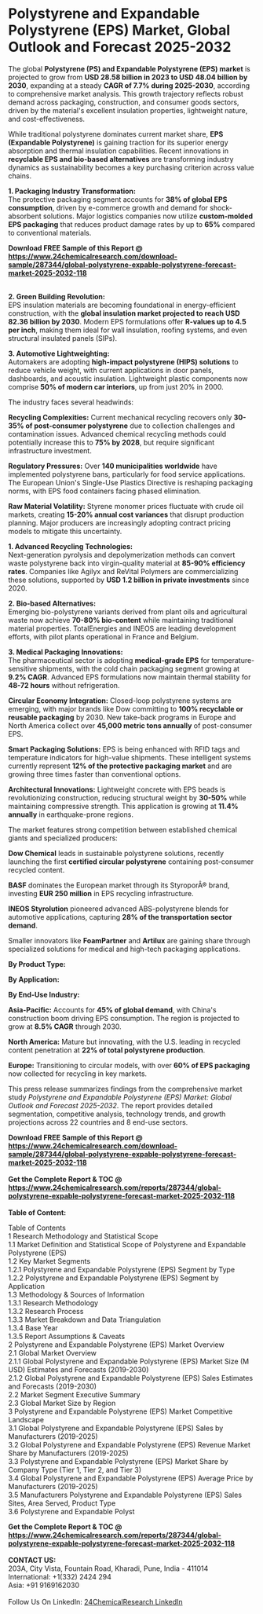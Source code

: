 <h1>Polystyrene and Expandable Polystyrene (EPS) Market, Global Outlook and Forecast 2025-2032</h1><p>The global <strong>Polystyrene (PS) and Expandable Polystyrene (EPS) market</strong> is projected to grow from <strong>USD 28.58 billion in 2023 to USD 48.04 billion by 2030</strong>, expanding at a steady <strong>CAGR of 7.7% during 2025-2030</strong>, according to comprehensive market analysis. This growth trajectory reflects robust demand across packaging, construction, and consumer goods sectors, driven by the material's excellent insulation properties, lightweight nature, and cost-effectiveness.</p><p>While traditional polystyrene dominates current market share, <strong>EPS (Expandable Polystyrene)</strong> is gaining traction for its superior energy absorption and thermal insulation capabilities. Recent innovations in <strong>recyclable EPS and bio-based alternatives</strong> are transforming industry dynamics as sustainability becomes a key purchasing criterion across value chains.</p><p><strong>1. Packaging Industry Transformation:</strong><br>
The protective packaging segment accounts for <strong>38% of global EPS consumption</strong>, driven by e-commerce growth and demand for shock-absorbent solutions. Major logistics companies now utilize <strong>custom-molded EPS packaging</strong> that reduces product damage rates by up to <strong>65%</strong> compared to conventional materials.</p><div><b>Download FREE Sample of this Report @ 
            <a href="https://www.24chemicalresearch.com/download-sample/287344/global-polystyrene-expable-polystyrene-forecast-market-2025-2032-118">
            https://www.24chemicalresearch.com/download-sample/287344/global-polystyrene-expable-polystyrene-forecast-market-2025-2032-118</a></b></div><br><p><strong>2. Green Building Revolution:</strong><br>
EPS insulation materials are becoming foundational in energy-efficient construction, with the <strong>global insulation market projected to reach USD 82.36 billion by 2030</strong>. Modern EPS formulations offer <strong>R-values up to 4.5 per inch</strong>, making them ideal for wall insulation, roofing systems, and even structural insulated panels (SIPs).</p><p><strong>3. Automotive Lightweighting:</strong><br>
Automakers are adopting <strong>high-impact polystyrene (HIPS) solutions</strong> to reduce vehicle weight, with current applications in door panels, dashboards, and acoustic insulation. Lightweight plastic components now comprise <strong>50% of modern car interiors</strong>, up from just 20% in 2000.</p><p>The industry faces several headwinds:</p><p><strong>Recycling Complexities:</strong> Current mechanical recycling recovers only <strong>30-35% of post-consumer polystyrene</strong> due to collection challenges and contamination issues. Advanced chemical recycling methods could potentially increase this to <strong>75% by 2028</strong>, but require significant infrastructure investment.</p><p><strong>Regulatory Pressures:</strong> Over <strong>140 municipalities worldwide</strong> have implemented polystyrene bans, particularly for food service applications. The European Union's Single-Use Plastics Directive is reshaping packaging norms, with EPS food containers facing phased elimination.</p><p><strong>Raw Material Volatility:</strong> Styrene monomer prices fluctuate with crude oil markets, creating <strong>15-20% annual cost variances</strong> that disrupt production planning. Major producers are increasingly adopting contract pricing models to mitigate this uncertainty.</p><p><strong>1. Advanced Recycling Technologies:</strong><br>
Next-generation pyrolysis and depolymerization methods can convert waste polystyrene back into virgin-quality material at <strong>85-90% efficiency rates</strong>. Companies like Agilyx and ReVital Polymers are commercializing these solutions, supported by <strong>USD 1.2 billion in private investments</strong> since 2020.</p><p><strong>2. Bio-based Alternatives:</strong><br>
Emerging bio-polystyrene variants derived from plant oils and agricultural waste now achieve <strong>70-80% bio-content</strong> while maintaining traditional material properties. TotalEnergies and INEOS are leading development efforts, with pilot plants operational in France and Belgium.</p><p><strong>3. Medical Packaging Innovations:</strong><br>
The pharmaceutical sector is adopting <strong>medical-grade EPS</strong> for temperature-sensitive shipments, with the cold chain packaging segment growing at <strong>9.2% CAGR</strong>. Advanced EPS formulations now maintain thermal stability for <strong>48-72 hours</strong> without refrigeration.</p><p><strong>Circular Economy Integration:</strong> Closed-loop polystyrene systems are emerging, with major brands like Dow committing to <strong>100% recyclable or reusable packaging</strong> by 2030. New take-back programs in Europe and North America collect over <strong>45,000 metric tons annually</strong> of post-consumer EPS.</p><p><strong>Smart Packaging Solutions:</strong> EPS is being enhanced with RFID tags and temperature indicators for high-value shipments. These intelligent systems currently represent <strong>12% of the protective packaging market</strong> and are growing three times faster than conventional options.</p><p><strong>Architectural Innovations:</strong> Lightweight concrete with EPS beads is revolutionizing construction, reducing structural weight by <strong>30-50%</strong> while maintaining compressive strength. This application is growing at <strong>11.4% annually</strong> in earthquake-prone regions.</p><p>The market features strong competition between established chemical giants and specialized producers:</p><p><strong>Dow Chemical</strong> leads in sustainable polystyrene solutions, recently launching the first <strong>certified circular polystyrene</strong> containing post-consumer recycled content.</p><p><strong>BASF</strong> dominates the European market through its StyroporÂ® brand, investing <strong>EUR 250 million</strong> in EPS recycling infrastructure.</p><p><strong>INEOS Styrolution</strong> pioneered advanced ABS-polystyrene blends for automotive applications, capturing <strong>28% of the transportation sector demand</strong>.</p><p>Smaller innovators like <strong>FoamPartner</strong> and <strong>Artilux</strong> are gaining share through specialized solutions for medical and high-tech packaging applications.</p><p><strong>By Product Type:</strong></p><p><strong>By Application:</strong></p><p><strong>By End-Use Industry:</strong></p><p><strong>Asia-Pacific:</strong> Accounts for <strong>45% of global demand</strong>, with China's construction boom driving EPS consumption. The region is projected to grow at <strong>8.5% CAGR</strong> through 2030.</p><p><strong>North America:</strong> Mature but innovating, with the U.S. leading in recycled content penetration at <strong>22% of total polystyrene production</strong>.</p><p><strong>Europe:</strong> Transitioning to circular models, with over <strong>60% of EPS packaging</strong> now collected for recycling in key markets.</p><p>This press release summarizes findings from the comprehensive market study <em>Polystyrene and Expandable Polystyrene (EPS) Market: Global Outlook and Forecast 2025-2032</em>. The report provides detailed segmentation, competitive analysis, technology trends, and growth projections across 22 countries and 8 end-use sectors.</p><div><b>Download FREE Sample of this Report @ 
            <a href="https://www.24chemicalresearch.com/download-sample/287344/global-polystyrene-expable-polystyrene-forecast-market-2025-2032-118">
            https://www.24chemicalresearch.com/download-sample/287344/global-polystyrene-expable-polystyrene-forecast-market-2025-2032-118</a></b></div><br><div><b>Get the Complete Report & TOC @ 
            <a href="https://www.24chemicalresearch.com/reports/287344/global-polystyrene-expable-polystyrene-forecast-market-2025-2032-118">
            https://www.24chemicalresearch.com/reports/287344/global-polystyrene-expable-polystyrene-forecast-market-2025-2032-118</a></b></div><br>
            <b>Table of Content:</b><p>Table of Contents<br />
1 Research Methodology and Statistical Scope<br />
1.1 Market Definition and Statistical Scope of Polystyrene and Expandable Polystyrene (EPS)<br />
1.2 Key Market Segments<br />
1.2.1 Polystyrene and Expandable Polystyrene (EPS) Segment by Type<br />
1.2.2 Polystyrene and Expandable Polystyrene (EPS) Segment by Application<br />
1.3 Methodology & Sources of Information<br />
1.3.1 Research Methodology<br />
1.3.2 Research Process<br />
1.3.3 Market Breakdown and Data Triangulation<br />
1.3.4 Base Year<br />
1.3.5 Report Assumptions & Caveats<br />
2 Polystyrene and Expandable Polystyrene (EPS) Market Overview<br />
2.1 Global Market Overview<br />
2.1.1 Global Polystyrene and Expandable Polystyrene (EPS) Market Size (M USD) Estimates and Forecasts (2019-2030)<br />
2.1.2 Global Polystyrene and Expandable Polystyrene (EPS) Sales Estimates and Forecasts (2019-2030)<br />
2.2 Market Segment Executive Summary<br />
2.3 Global Market Size by Region<br />
3 Polystyrene and Expandable Polystyrene (EPS) Market Competitive Landscape<br />
3.1 Global Polystyrene and Expandable Polystyrene (EPS) Sales by Manufacturers (2019-2025)<br />
3.2 Global Polystyrene and Expandable Polystyrene (EPS) Revenue Market Share by Manufacturers (2019-2025)<br />
3.3 Polystyrene and Expandable Polystyrene (EPS) Market Share by Company Type (Tier 1, Tier 2, and Tier 3)<br />
3.4 Global Polystyrene and Expandable Polystyrene (EPS) Average Price by Manufacturers (2019-2025)<br />
3.5 Manufacturers Polystyrene and Expandable Polystyrene (EPS) Sales Sites, Area Served, Product Type<br />
3.6 Polystyrene and Expandable Polyst</p><div><b>Get the Complete Report & TOC @ 
            <a href="https://www.24chemicalresearch.com/reports/287344/global-polystyrene-expable-polystyrene-forecast-market-2025-2032-118">
            https://www.24chemicalresearch.com/reports/287344/global-polystyrene-expable-polystyrene-forecast-market-2025-2032-118</a></b></div><br><b>CONTACT US:</b><br>
            203A, City Vista, Fountain Road, Kharadi, Pune, India - 411014<br>
            International: +1(332) 2424 294<br>
            Asia: +91 9169162030 <br><br>
            Follow Us On LinkedIn: <a href="https://www.linkedin.com/company/24chemicalresearch/">24ChemicalResearch LinkedIn</a>